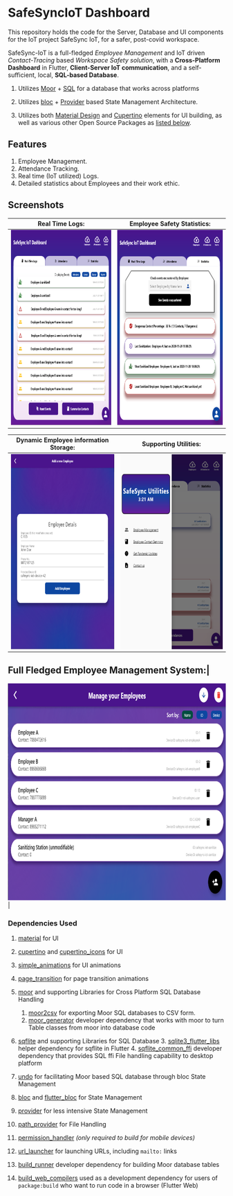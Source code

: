 # SafeSyncIoT Dashboard

This repository holds the code for the Server, Database and UI components for the IoT project SafeSync IoT, for a safer, post-covid workspace.

SafeSync-IoT is a full-fledged *Employee Management* and IoT driven *Contact-Tracing* based *Workspace Safety solution*, with a **Cross-Platform Dashboard** in Flutter, **Client-Server IoT communication**, and a self-sufficient, local, **SQL-based Database**.

1. Utilizes [Moor](https://pub.dev/packages/moor) + [SQL](https://pub.dev/packages/sqflite) for a database that works across platforms

2. Utilizes [bloc](https://pub.dev/packages/bloc) + [Provider](https://pub.dev/packages/provider) based State Management Architecture.

3. Utilizes both [Material Design](https://material.io/develop/flutter) and [Cupertino](https://flutter.dev/docs/development/ui/widgets/cupertino) elements for UI building, as well as various other Open Source Packages as [listed below](#dependencies-used).

## Features

1. Employee Management.
2. Attendance Tracking.
3. Real time (IoT utilized) Logs.
4. Detailed statistics about Employees and their work ethic.

## Screenshots

Real Time Logs: | Employee Safety Statistics:
----------------|----------------------------
[<img height="450" width="350" src="https://raw.githubusercontent.com/Dhi13man/SafeSyncIoT/main/Screenshots/logs.png" alt="Real Time Logs">](https://raw.githubusercontent.com/Dhi13man/SafeSyncIoT/main/Screenshots/logs.png) | [<img height="450" width="350" src="https://raw.githubusercontent.com/Dhi13man/SafeSyncIoT/main/Screenshots/stats.png" alt="Statistics">](https://raw.githubusercontent.com/Dhi13man/SafeSyncIoT/main/Screenshots/stats.png)


Dynamic Employee information Storage: | Supporting Utilities:
--------------------------------------|----------------------
[<img height="450" width="350" src="https://raw.githubusercontent.com/Dhi13man/SafeSyncIoT/main/Screenshots/employee_view.png" alt="Employee View">](https://raw.githubusercontent.com/Dhi13man/SafeSyncIoT/main/Screenshots/employee_view.png) | [<img height="450" width="350" src="https://raw.githubusercontent.com/Dhi13man/SafeSyncIoT/main/Screenshots/sidebarSanitizeScreen.png" alt="Employee View">](https://raw.githubusercontent.com/Dhi13man/SafeSyncIoT/main/Screenshots/sidebarSanitizeScreen.png)

Full Fledged Employee Management System:|
----------------------------------------
[<img height="500" width="720" src="https://raw.githubusercontent.com/Dhi13man/SafeSyncIoT/main/Screenshots/employee_management.png" alt="Employee Management">](https://raw.githubusercontent.com/Dhi13man/SafeSyncIoT/main/Screenshots/employee_management.png) |

### Dependencies Used

1. [material](https://material.io/develop/flutter) for UI

2. [cupertino](https://flutter.dev/docs/development/ui/widgets/cupertino) and [cupertino_icons](https://pub.dev/packages/cupertino_icons) for UI

3. [simple_animations](https://pub.dev/packages/simple_animations) for UI animations

4. [page_transition](https://pub.dev/packages/page_transition) for page transition animations

5. [moor](https://moor.simonbinder.eu/) and supporting Libraries for Cross Platform SQL Database Handling
    1. [moor2csv](https://pub.dev/packages/moor2csv) for exporting Moor SQL databases to CSV form.
    2. [moor_generator](https://pub.dev/packages/moor_generator) developer dependency that works with moor to turn Table classes from moor into database code

6. [sqflite](https://pub.dev/packages/sqflite) and supporting Libraries for SQL Database
    3. [sqlite3_flutter_libs](https://pub.dev/packages/sqlite3_flutter_libs) helper dependency for sqflite in Flutter
    4. [sqflite_common_ffi](https://pub.dev/packages/sqflite_common_ffi) developer dependency that provides SQL ffi File handling capability to desktop platform

7. [undo](https://pub.dev/packages/undo) for facilitating Moor based SQL database through bloc State Management

8. [bloc](https://pub.dev/packages/bloc) and [flutter_bloc](https://pub.dev/packages/flutter_bloc) for State Management

9. [provider](https://pub.dev/packages/provider) for less intensive State Management

10. [path_provider](https://pub.dev/packages/path_provider) for File Handling

11. [permission_handler](https://pub.dev/packages/permission_handler) *(only required to build for mobile devices)*

12. [url_launcher](https://pub.dev/packages/url_launcher) for launching URLs, including `mailto:` links

13. [build_runner](https://pub.dev/packages/build_runner) developer dependency for building Moor database tables

14. [build_web_compilers](https://pub.dev/packages/build_web_compilers) used as a development dependency for users of `package:build` who want to run code in a browser (Flutter Web)
